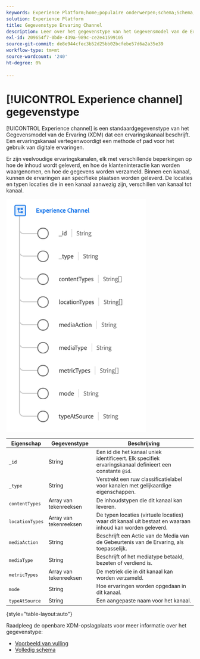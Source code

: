 ```yaml
---
keywords: Experience Platform;home;populaire onderwerpen;schema;Schema;XDM;velden;schema's;Schema's;Webpagina-details;datatype;gegevenstype;gegevenstype;webpagina
solution: Experience Platform
title: Gegevenstype Ervaring Channel
description: Leer over het gegevenstype van het Gegevensmodel van de Ervaring van het kanaal van de Ervaring (XDM).
exl-id: 209654f7-0bde-439a-989c-ce2e41599105
source-git-commit: de8e944cfec3b52d25bb02bcfebe57d6a2a35e39
workflow-type: tm+mt
source-wordcount: '240'
ht-degree: 0%

---
```


# [!UICONTROL Experience channel] gegevenstype

[!UICONTROL Experience channel] is een standaardgegevenstype van het Gegevensmodel van de Ervaring (XDM) dat een ervaringskanaal beschrijft. Een ervaringskanaal vertegenwoordigt een methode of pad voor het gebruik van digitale ervaringen.

Er zijn veelvoudige ervaringskanalen, elk met verschillende beperkingen op hoe de inhoud wordt geleverd, en hoe de klanteninteractie kan worden waargenomen, en hoe de gegevens worden verzameld. Binnen een kanaal, kunnen de ervaringen aan specifieke plaatsen worden geleverd. De locaties en typen locaties die in een kanaal aanwezig zijn, verschillen van kanaal tot kanaal.

![](../images/data-types/experience-channel.png)

| Eigenschap | Gegevenstype | Beschrijving |
| --- | --- | --- |
| `_id` | String | Een id die het kanaal uniek identificeert. Elk specifiek ervaringskanaal definieert een constante `@id`. |
| `_type` | String | Verstrekt een ruw classificatielabel voor kanalen met gelijkaardige eigenschappen. |
| `contentTypes` | Array van tekenreeksen | De inhoudstypen die dit kanaal kan leveren. |
| `locationTypes` | Array van tekenreeksen | De typen locaties (virtuele locaties) waar dit kanaal uit bestaat en waaraan inhoud kan worden geleverd. |
| `mediaAction` | String | Beschrijft een Actie van de Media van de Gebeurtenis van de Ervaring, als toepasselijk. |
| `mediaType` | String | Beschrijft of het mediatype betaald, bezeten of verdiend is. |
| `metricTypes` | Array van tekenreeksen | De metriek die in dit kanaal kan worden verzameld. |
| `mode` | String | Hoe ervaringen worden opgedaan in dit kanaal. |
| `typeAtSource` | String | Een aangepaste naam voor het kanaal. |

{style="table-layout:auto"}

Raadpleeg de openbare XDM-opslagplaats voor meer informatie over het gegevenstype:

* [Voorbeeld van vulling](https://github.com/adobe/xdm/blob/master/components/datatypes/channels/channel.example.1.json)
* [Volledig schema](https://github.com/adobe/xdm/blob/master/components/datatypes/channels/channel.schema.json)
